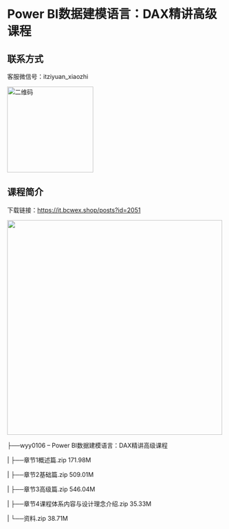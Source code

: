 # Power BI数据建模语言：DAX精讲高级课程

## 联系方式

客服微信号：itziyuan_xiaozhi

<img src="https://ziyuanyun.oss-cn-guangzhou.aliyuncs.com/common/20240614073449/666b82192834a.jpg" width="200" height="200" alt="二维码">

## 课程简介

下载链接：https://it.bcwex.shop/posts?id=2051

<img src="https://ziyuanyun.oss-cn-guangzhou.aliyuncs.com/yun/20240515183637/664490356692f.jpg" width="500" alt="">

  ├──wyy0106 &#8211; Power BI数据建模语言：DAX精讲高级课程

 | ├──章节1概述篇.zip 171.98M

 | ├──章节2基础篇.zip 509.01M

 | ├──章节3高级篇.zip 546.04M

 | ├──章节4课程体系内容与设计理念介绍.zip 35.33M

 | └──资料.zip 38.71M

  
